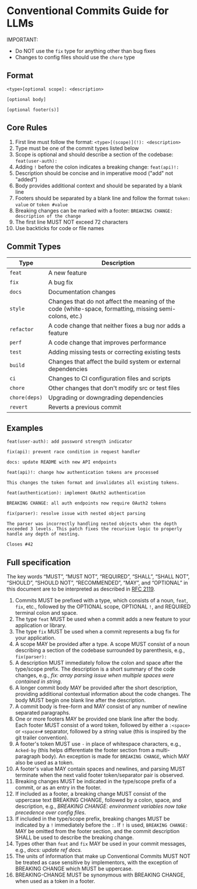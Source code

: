 # Conventional Commits Guide for LLMs

IMPORTANT:

- Do NOT use the `fix` type for anything other than bug fixes
- Changes to config files should use the `chore` type

## Format

```
<type>[optional scope]: <description>

[optional body]

[optional footer(s)]
```

## Core Rules

1. First line must follow the format: `<type>[(scope)](!): <description>`
2. Type must be one of the commit types listed below
3. Scope is optional and should describe a section of the codebase: `feat(user-auth):`
4. Adding `!` before the colon indicates a breaking change: `feat(api)!:`
5. Description should be concise and in imperative mood ("add" not "added")
6. Body provides additional context and should be separated by a blank line
7. Footers should be separated by a blank line and follow the format `token: value` or `token #value`
8. Breaking changes can be marked with a footer: `BREAKING CHANGE: description of the change`
9. The first line MUST NOT exceed 72 characters
10. Use backticks for code or file names

## Commit Types

| Type          | Description                                                                                             |
| ------------- | ------------------------------------------------------------------------------------------------------- |
| `feat`        | A new feature                                                                                           |
| `fix`         | A bug fix                                                                                               |
| `docs`        | Documentation changes                                                                                   |
| `style`       | Changes that do not affect the meaning of the code (white-space, formatting, missing semi-colons, etc.) |
| `refactor`    | A code change that neither fixes a bug nor adds a feature                                               |
| `perf`        | A code change that improves performance                                                                 |
| `test`        | Adding missing tests or correcting existing tests                                                       |
| `build`       | Changes that affect the build system or external dependencies                                           |
| `ci`          | Changes to CI configuration files and scripts                                                           |
| `chore`       | Other changes that don't modify src or test files                                                       |
| `chore(deps)` | Upgrading or downgrading dependencies                                                                   |
| `revert`      | Reverts a previous commit                                                                               |

## Examples

```
feat(user-auth): add password strength indicator
```

```
fix(api): prevent race condition in request handler
```

```
docs: update README with new API endpoints
```

```
feat(api)!: change how authentication tokens are processed

This changes the token format and invalidates all existing tokens.
```

```
feat(authentication): implement OAuth2 authentication

BREAKING CHANGE: all auth endpoints now require OAuth2 tokens
```

```
fix(parser): resolve issue with nested object parsing

The parser was incorrectly handling nested objects when the depth
exceeded 3 levels. This patch fixes the recursive logic to properly
handle any depth of nesting.

Closes #42
```

## Full specification

The key words “MUST”, “MUST NOT”, “REQUIRED”, “SHALL”, “SHALL NOT”, “SHOULD”, “SHOULD NOT”, “RECOMMENDED”, “MAY”, and “OPTIONAL” in this document are to be interpreted as described in [RFC 2119](./docs/rfc2119.md).

1. Commits MUST be prefixed with a type, which consists of a noun, `feat`, `fix`, etc., followed
   by the OPTIONAL scope, OPTIONAL `!`, and REQUIRED terminal colon and space.
1. The type `feat` MUST be used when a commit adds a new feature to your application or library.
1. The type `fix` MUST be used when a commit represents a bug fix for your application.
1. A scope MAY be provided after a type. A scope MUST consist of a noun describing a
   section of the codebase surrounded by parenthesis, e.g., `fix(parser):`
1. A description MUST immediately follow the colon and space after the type/scope prefix.
   The description is a short summary of the code changes, e.g., _fix: array parsing issue when multiple spaces were contained in string_.
1. A longer commit body MAY be provided after the short description, providing additional contextual information about the code changes. The body MUST begin one blank line after the description.
1. A commit body is free-form and MAY consist of any number of newline separated paragraphs.
1. One or more footers MAY be provided one blank line after the body. Each footer MUST consist of
   a word token, followed by either a `:<space>` or `<space>#` separator, followed by a string value (this is inspired by the git trailer convention).
1. A footer's token MUST use `-` in place of whitespace characters, e.g., `Acked-by` (this helps differentiate
   the footer section from a multi-paragraph body). An exception is made for `BREAKING CHANGE`, which MAY also be used as a token.
1. A footer's value MAY contain spaces and newlines, and parsing MUST terminate when the next valid footer
   token/separator pair is observed.
1. Breaking changes MUST be indicated in the type/scope prefix of a commit, or as an entry in the
   footer.
1. If included as a footer, a breaking change MUST consist of the uppercase text BREAKING CHANGE, followed by a colon, space, and description, e.g.,
   _BREAKING CHANGE: environment variables now take precedence over config files_.
1. If included in the type/scope prefix, breaking changes MUST be indicated by a
   `!` immediately before the `:`. If `!` is used, `BREAKING CHANGE:` MAY be omitted from the footer section,
   and the commit description SHALL be used to describe the breaking change.
1. Types other than `feat` and `fix` MAY be used in your commit messages, e.g., _docs: update ref docs._
1. The units of information that make up Conventional Commits MUST NOT be treated as case sensitive by implementors, with the exception of BREAKING CHANGE which MUST be uppercase.
1. BREAKING-CHANGE MUST be synonymous with BREAKING CHANGE, when used as a token in a footer.
